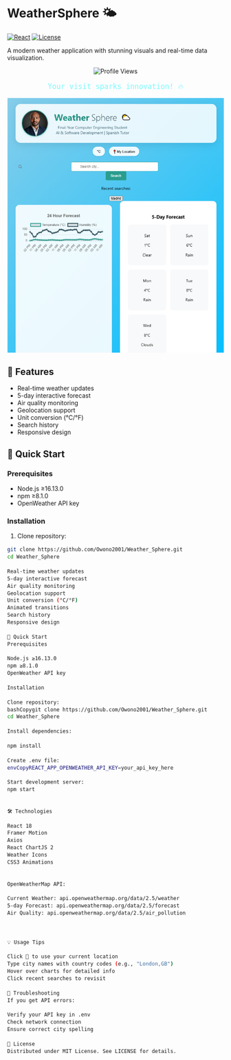 # WeatherSphere 🌤️

[![React](https://img.shields.io/badge/React-18.2.0-blue)](https://reactjs.org/)
[![License](https://img.shields.io/badge/License-MIT-green)](LICENSE)

A modern weather application with stunning visuals and real-time data visualization.

<div align="center">
  <img src="https://komarev.com/ghpvc/?username=Owono2001&style=flat-square&color=7DF9FF" alt="Profile Views">
  <p style="font-family: 'Space Mono', monospace; color: #7DF9FF; font-size: 1.2em;">Your visit sparks innovation! 🔥</p>
</div>

![WeatherSphere Screenshot](public/weatherwebApp.png)

## 🌟 Features
- Real-time weather updates
- 5-day interactive forecast
- Air quality monitoring
- Geolocation support
- Unit conversion (°C/°F)
- Search history
- Responsive design

## 🚀 Quick Start

### Prerequisites
- Node.js ≥16.13.0
- npm ≥8.1.0
- OpenWeather API key

### Installation
1. Clone repository:
```bash
git clone https://github.com/Owono2001/Weather_Sphere.git
cd Weather_Sphere

Real-time weather updates
5-day interactive forecast
Air quality monitoring
Geolocation support
Unit conversion (°C/°F)
Animated transitions
Search history
Responsive design

🚀 Quick Start
Prerequisites

Node.js ≥16.13.0
npm ≥8.1.0
OpenWeather API key

Installation

Clone repository:
bashCopygit clone https://github.com/Owono2001/Weather_Sphere.git
cd Weather_Sphere

Install dependencies:

npm install

Create .env file:
envCopyREACT_APP_OPENWEATHER_API_KEY=your_api_key_here

Start development server:
npm start


🛠️ Technologies

React 18
Framer Motion
Axios
React ChartJS 2
Weather Icons
CSS3 Animations


OpenWeatherMap API:

Current Weather: api.openweathermap.org/data/2.5/weather
5-day Forecast: api.openweathermap.org/data/2.5/forecast
Air Quality: api.openweathermap.org/data/2.5/air_pollution



💡 Usage Tips

Click 📍 to use your current location
Type city names with country codes (e.g., "London,GB")
Hover over charts for detailed info
Click recent searches to revisit

🐛 Troubleshooting
If you get API errors:

Verify your API key in .env
Check network connection
Ensure correct city spelling

📜 License
Distributed under MIT License. See LICENSE for details.
